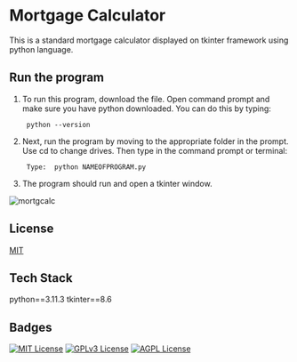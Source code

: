 # Mortgage Calculator

This is a standard mortgage calculator displayed on tkinter framework using python language. 

## Run the program 

1. To run this program, download the file. Open command prompt and make sure you have python downloaded. You can do this by typing:

        python --version




2. Next, run the program by moving to the appropriate folder in the prompt. Use cd to change drives. Then type in the command prompt or terminal:



        Type:  python NAMEOFPROGRAM.py


3. The program should run and open a tkinter window.

![mortgcalc](https://github.com/guzmanwolfrank/Python/assets/29739578/dbf9214d-982f-4bbc-980a-6c7839b7a526)



## License

[MIT](https://choosealicense.com/licenses/mit/)


## Tech Stack

python==3.11.3
tkinter==8.6


## Badges


[![MIT License](https://img.shields.io/badge/License-MIT-green.svg)](https://choosealicense.com/licenses/mit/)
[![GPLv3 License](https://img.shields.io/badge/License-GPL%20v3-yellow.svg)](https://opensource.org/licenses/)
[![AGPL License](https://img.shields.io/badge/license-AGPL-blue.svg)](http://www.gnu.org/licenses/agpl-3.0)